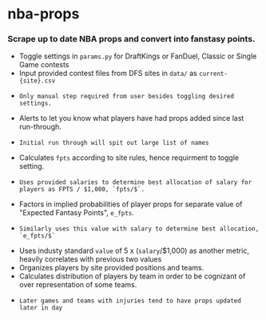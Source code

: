 # nba-props


### Scrape up to date NBA props and convert into fanstasy points.

- Toggle settings in `params.py` for DraftKings or FanDuel, Classic or Single Game contests
- Input provided contest files from DFS sites in `data/` as `current-{site}.csv`
-     Only manual step required from user besides toggling desired settings.
- Alerts to let you know what players have had props added since last run-through.
-     Initial run through will spit out large list of names
- Calculates `fpts` according to site rules, hence requirment to toggle setting.
-     Uses provided salaries to determine best allocation of salary for players as FPTS / $1,000, `fpts/$`.
- Factors in implied probabilities of player props for separate value of "Expected Fantasy Points", `e_fpts`.
-     Similarly uses this value with salary to determine best allocation, `e_fpts/$`
- Uses industy standard `value` of 5 x (`salary`/$1,000) as another metric, heavily correlates with previous two values
- Organizes players by site provided positions and teams.
- Calculates distribution of players by team in order to be cognizant of over representation of some teams.
-     Later games and teams with injuries tend to have props updated later in day
    
